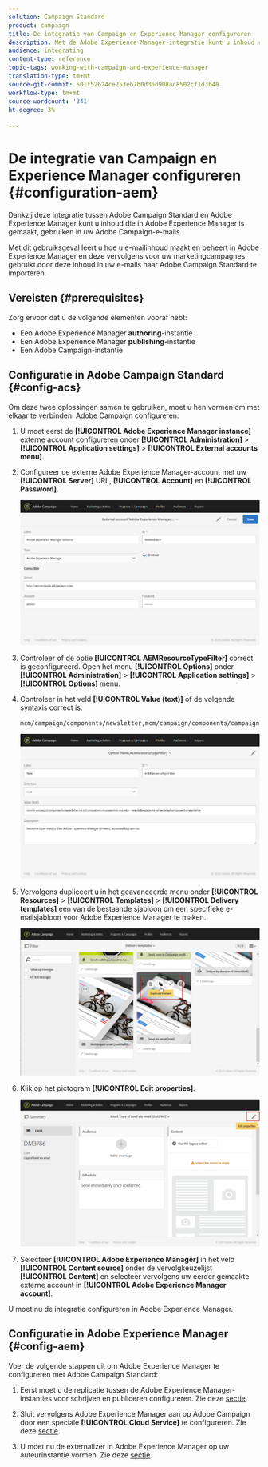 ```yaml
---
solution: Campaign Standard
product: campaign
title: De integratie van Campaign en Experience Manager configureren
description: Met de Adobe Experience Manager-integratie kunt u inhoud rechtstreeks in AEM maken en later in Adobe Campaign gebruiken.
audience: integrating
content-type: reference
topic-tags: working-with-campaign-and-experience-manager
translation-type: tm+mt
source-git-commit: 501f52624ce253eb7b0d36d908ac8502cf1d3b48
workflow-type: tm+mt
source-wordcount: '341'
ht-degree: 3%

---
```



# De integratie van Campaign en Experience Manager configureren {#configuration-aem}

Dankzij deze integratie tussen Adobe Campaign Standard en Adobe Experience Manager kunt u inhoud die in Adobe Experience Manager is gemaakt, gebruiken in uw Adobe Campaign-e-mails.

Met dit gebruiksgeval leert u hoe u e-mailinhoud maakt en beheert in Adobe Experience Manager en deze vervolgens voor uw marketingcampagnes gebruikt door deze inhoud in uw e-mails naar Adobe Campaign Standard te importeren.

## Vereisten {#prerequisites}

Zorg ervoor dat u de volgende elementen vooraf hebt:

* Een Adobe Experience Manager **authoring**-instantie
* Een Adobe Experience Manager **publishing**-instantie
* Een Adobe Campaign-instantie

## Configuratie in Adobe Campaign Standard {#config-acs}

Om deze twee oplossingen samen te gebruiken, moet u hen vormen om met elkaar te verbinden.
Adobe Campaign configureren:

1. U moet eerst de **[!UICONTROL Adobe Experience Manager instance]** externe account configureren onder **[!UICONTROL Administration]** > **[!UICONTROL Application settings]** > **[!UICONTROL External accounts menu]**.

1. Configureer de externe Adobe Experience Manager-account met uw **[!UICONTROL Server]** URL, **[!UICONTROL Account]** en **[!UICONTROL Password]**.

   ![](assets/aem_1.png)

1. Controleer of de optie **[!UICONTROL AEMResourceTypeFilter]** correct is geconfigureerd. Open het menu **[!UICONTROL Options]** onder **[!UICONTROL Administration]** > **[!UICONTROL Application settings]** > **[!UICONTROL Options]** menu.

1. Controleer in het veld **[!UICONTROL Value (text)]** of de volgende syntaxis correct is:

   ```
   mcm/campaign/components/newsletter,mcm/campaign/components/campaign_newsletterpage,mcm/neolane/components/newsletter
   ```

   ![](assets/aem_2.png)

1. Vervolgens dupliceert u in het geavanceerde menu onder **[!UICONTROL Resources]** > **[!UICONTROL Templates]** > **[!UICONTROL Delivery templates]** een van de bestaande sjabloon om een specifieke e-mailsjabloon voor Adobe Experience Manager te maken.

   ![](assets/aem_3.png)

1. Klik op het pictogram **[!UICONTROL Edit properties]**.

   ![](assets/aem_4.png)

1. Selecteer **[!UICONTROL Adobe Experience Manager]** in het veld **[!UICONTROL Content source]** onder de vervolgkeuzelijst **[!UICONTROL Content]** en selecteer vervolgens uw eerder gemaakte externe account in **[!UICONTROL Adobe Experience Manager account]**.

U moet nu de integratie configureren in Adobe Experience Manager.

## Configuratie in Adobe Experience Manager {#config-aem}

Voer de volgende stappen uit om Adobe Experience Manager te configureren met Adobe Campaign Standard:

1. Eerst moet u de replicatie tussen de Adobe Experience Manager-instanties voor schrijven en publiceren configureren. Zie deze [sectie](https://docs.adobe.com/content/help/en/experience-manager-65/administering/integration/campaignstandard.html#configuring-adobe-experience-manager).

1. Sluit vervolgens Adobe Experience Manager aan op Adobe Campaign door een speciale **[!UICONTROL Cloud Service]** te configureren. Zie deze [sectie](https://docs.adobe.com/content/help/en/experience-manager-65/administering/integration/campaignstandard.html#connecting-aem-to-adobe-campaign).

1. U moet nu de externalizer in Adobe Experience Manager op uw auteurinstantie vormen. Zie deze [sectie](https://docs.adobe.com/content/help/en/experience-manager-65/administering/integration/campaignstandard.html#configuring-the-externalizer).

